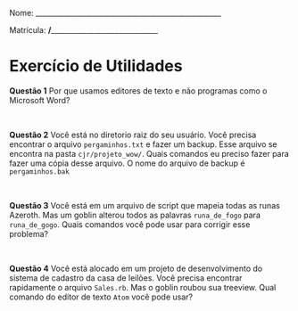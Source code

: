 Nome: ____________________________________________________

Matrícula: ________/______________________________________

# Exercício de Utilidades

**Questão 1** Por que usamos editores de texto e não programas como o Microsoft
Word?

&nbsp;

**Questão 2** Você está no diretorio raiz do seu usuário. Você precisa encontrar
o arquivo `pergaminhos.txt` e fazer um backup. Esse arquivo se encontra na pasta
`cjr/projeto_wow/`. Quais comandos eu preciso fazer para fazer uma cópia desse
arquivo. O nome do arquivo de backup é `pergaminhos.bak`

&nbsp;

**Questão 3** Você está em um arquivo de script que mapeia todas as runas
Azeroth. Mas um goblin alterou todos as palavras `runa_de_fogo` para
`runa_de_gogo`. Quais comandos você pode usar para corrigir esse problema?

&nbsp;

**Questão 4** Você está alocado em um projeto de desenvolvimento do sistema
de cadastro da casa de leilões. Você precisa encontrar rapidamente o arquivo
`Sales.rb`. Mas o goblin roubou sua treeview. Qual comando do editor de texto
`Atom` você pode usar?

&nbsp;
